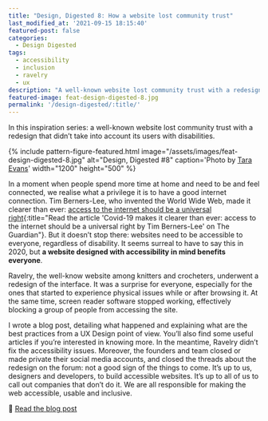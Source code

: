 ```yaml
---
title: "Design, Digested 8: How a website lost community trust"
last_modified_at: '2021-09-15 18:15:40'
featured-post: false
categories:
  - Design Digested
tags:
  - accessibility
  - inclusion
  - ravelry
  - ux
description: "A well-known website lost community trust with a redesign that didn't take into account its users with disabilities."
featured-image: feat-design-digested-8.jpg
permalink: '/design-digested/:title/'
---
```

<p class="lead">In this inspiration series: a well-known website lost community trust with a redesign that didn’t take into account its users with disabilities.</p>

<!--more-->

{% include pattern-figure-featured.html image="/assets/images/feat-design-digested-8.jpg" alt="Design, Digested #8" caption='Photo by <a href="https://unsplash.com/photos/IcvR0jFbsz0">Tara Evans</a>' width="1200" height="500" %}

In a moment when people spend more time at home and need to be and feel connected, we realise what a privilege it is to have a good internet connection. Tim Berners-Lee, who invented the World Wide Web, made it clearer than ever: [access to the internet should be a universal right](https://www.theguardian.com/commentisfree/2020/jun/04/covid-19-internet-universal-right-lockdown-online){:title="Read the article 'Covid-19 makes it clearer than ever: access to the internet should be a universal right by Tim Berners-Lee' on The Guardian"}. But it doesn’t stop there: websites need to be accessible to everyone, regardless of disability. It seems surreal to have to say this in 2020, but **a website designed with accessibility in mind benefits everyone**.

Ravelry, the well-know website among knitters and crocheters, underwent a redesign of the interface. It was a surprise for everyone, especially for the ones that started to experience physical issues while or after browsing it. At the same time, screen reader software stopped working, effectively blocking a group of people from accessing the site.

I wrote a blog post, detailing what happened and explaining what are the best practices from a UX Design point of view. You’ll also find some useful articles if you’re interested in knowing more. In the meantime, Ravelry didn’t fix the accessibility issues. Moreover, the founders and team closed or made private their social media accounts, and closed the threads about the redesign on the forum: not a good sign of the things to come. It’s up to us, designers and developers, to build accessible websites. It’s up to all of us to call out companies that don’t do it. We are all responsible for making the web accessible, usable and inclusive.

<p class="detached">🔗 <a href="/design/ravelry-rebranding/">Read the blog post</a></p>
